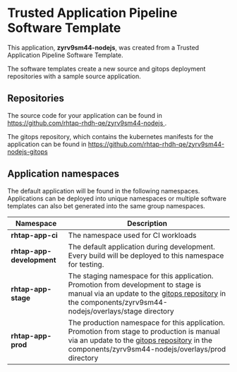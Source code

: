 # Trusted Application Pipeline Software Template

This application, **zyrv9sm44-nodejs**, was created from a Trusted Application Pipeline Software Template.

The software templates create a new source and gitops deployment repositories with a sample source application. 

## Repositories

The source code for your application can be found in [https://github.com/rhtap-rhdh-qe/zyrv9sm44-nodejs ](https://github.com/rhtap-rhdh-qe/zyrv9sm44-nodejs ).
 
The gitops repository, which contains the kubernetes manifests for the application can be found in 
[https://github.com/rhtap-rhdh-qe/zyrv9sm44-nodejs-gitops ](https://github.com/rhtap-rhdh-qe/zyrv9sm44-nodejs-gitops ) 

## Application namespaces 

The default application will be found in the following namespaces. Applications can be deployed into unique namespaces or multiple software templates can also bet generated into the same group namespaces.  

|  Namespace   |  Description   |  
| -------- | -------- |
| **rhtap-app-ci** | The namespace used for CI workloads |
| **rhtap-app-development** | The default application during development. Every build will be deployed to this namespace for testing. |
| **rhtap-app-stage** | The staging namespace for this application. Promotion from development to stage is manual via an update to the [gitops repository](https://github.com/rhtap-rhdh-qe/zyrv9sm44-nodejs-gitops ) in the components/zyrv9sm44-nodejs/overlays/stage directory |
| **rhtap-app-prod** | The production namespace for this application. Promotion from stage to production is manual via an update to the [gitops repository](https://github.com/rhtap-rhdh-qe/zyrv9sm44-nodejs-gitops ) in the components/zyrv9sm44-nodejs/overlays/prod directory |
